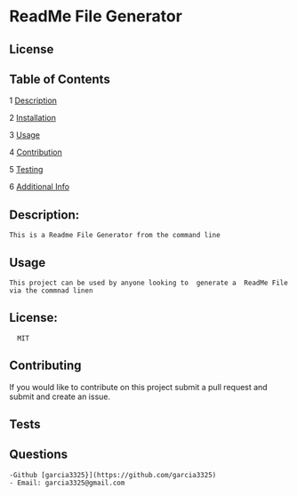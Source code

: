 # ReadMe File Generator

   ## License
   
   ## Table of Contents
   
 1 [Description](##description)
 
 2 [Installation](##installation)
 
 3 [Usage](##usage)
 
 4 [Contribution](##contribution)
 
 5 [Testing](##testing)
 
 6 [Additional Info](##Questions)

   ## Description:
    This is a Readme File Generator from the command line
    
   ## Usage
    This project can be used by anyone looking to  generate a  ReadMe File via the commnad linen
   
   ## License:
      MIT
      
   ## Contributing
   If you would like to contribute on this project submit a pull request and submit and create an issue. 
   
  ## Tests
    
   ## Questions
    -Github [garcia3325}](https://github.com/garcia3325)
    - Email: garcia3325@gmail.com 
